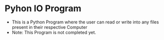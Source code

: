 # Pyhon IO Program
- This is a Python Program where the user can read or write into any files present in their respective Computer
- Note: This Program is not completed yet.
